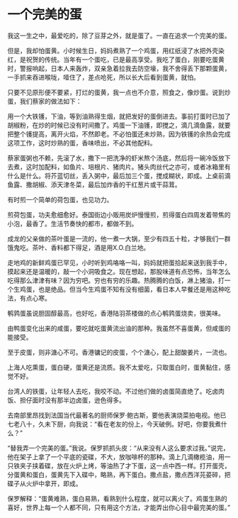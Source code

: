 # 一个完美的蛋

我这一生之中，最爱吃的，除了豆芽之外，就是蛋了。一直在追求一个完美的蛋。 

但是，我却怕蛋黄。小时候生日，妈妈煮熟了一个鸡蛋，用红纸浸了水把外壳染红，是祝贺的传统。当年有一个蛋吃，已是最高享受。我吃了蛋白，刚要吃蛋黄时，警报响起，日本人来轰炸，双亲急着拉我去防空壕，我不舍得丢下那颗蛋黄，一手抓来吞进喉咙，噎住了，差点呛死，所以长大后看到蛋黄，就怕。 

只要不见原形便不要紧，打烂的蛋黄，我一点也不介意，照食之，像炒蛋。说到炒蛋，我们蔡家的做法如下： 

用一个大铁镬，下油，等到油熟得生烟，就把发好的蛋倒进去。事前打蛋时已加了胡椒粉，在炒的时候已没有时间撒了。鸡蛋一下油镬，即搅之，滴几滴鱼露，就要把整个镬提高，离开火焰，不然即老。不必怕蛋还未炒熟，因为铁镬的余热会完成这项工作，这时炒熟的蛋，香味喷出，不必其他配料。 

蔡家蛋粥也不赖，先滚了水，撒下一把洗净的虾米熬个汤底，然后将一碗冷饭放下去煮，这时加配料，如鱼片、培根片、猪肉片。猪头肉丝代之亦可，或者冰箱里有什么是什么。将芥蓝切丝，丢入粥中，最后加三个蛋，搅成糊状，即成。上桌前滴鱼露、撒胡椒、添天津冬菜，最后加炸香的干红葱片或干蒜茸。 

有时煎一个简单的荷包蛋，也见功力。 

煎荷包蛋，功夫愈细愈好。泰国街边小贩用炭炉慢慢煎，煎得蛋白四周发着带焦的小泡，最香了。生活节奏快的都市，都做不到。 

成龙的父亲做的茶叶蛋是一流的，他一煮一大锅，至少有四五十粒，才够我们一群饿鬼吃。茶叶、香料都下得足，酒是用X.O.白兰地。 

走地鸡的新鲜鸡蛋已罕见，小时听到鸡咯咯一叫，妈妈就把蛋拾起来送到我手中，摸起来还是温暖的，敲一个小洞吸食之。现在想起，那股味道有点恐怖，当年怎么吃得那么津津有味？因为穷吧。穷也有穷的乐趣。热腾腾的白饭，淋上猪油，打一个生鸡蛋，也是绝品。但当今生鸡蛋不知有没有细菌，看日本人早餐还是用这种吃法，有点心寒。 

鹌鹑蛋虽说胆固醇最高，也好吃，香港陆羽茶楼做的点心鹌鹑蛋烧卖，很美味。 

由鸭蛋变化出来的咸蛋，要吃就吃蛋黄流出油的那种。我虽然不喜蛋黄，但咸蛋的能接受。 

至于皮蛋，则非溏心不可。香港镛记的皮蛋，个个溏心，配上甜酸姜片，一流也。 

上海人吃熏蛋，蛋白硬，蛋黄还是流质。我不太爱吃，只取蛋白时，蛋黄黏住，感觉不好。 

台湾人的铁蛋，让年轻人去吃，我咬不动。不过他们做的卤蛋简直绝了。吃卤肉饭、担仔面时没有那半边卤蛋，逊色得多。 

去南部里昂找到法国当代最著名的厨师保罗·鲍古斯，要他表演烧菜拍电视。他已七老八十，久未下厨，向我说：“看在老友的份上，今天破例。好吧，你要我煮什么？” 

“替我弄一个完美的蛋。”我说。保罗抓抓头皮：“从来没有人这么要求过我。”说完，他在架子上拿了一个平底的瓷碟，不大，放咖啡杯的那种。滴上几滴橄榄油，用一只铁夹子挟着碟，放在火炉上烤，等油热了才下蛋，这一点中西一样。打开蛋壳，分蛋黄和蛋白，蛋黄先下入碟中，略熟，再下蛋白。撒点盐，撒点西洋芫荽碎，把碟子从火炉中拿开，即成。 

保罗解释：“蛋黄难熟，蛋白易熟，看熟到什么程度，就可以离火了。鸡蛋生熟的喜好，世界上每一个人都不同，只有用这个方法，才能弄出你心目中最完美的蛋。”